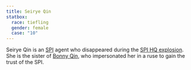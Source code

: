 ```yaml
---
title: Seirye Qin
statbox:
  race: tiefling
  gender: female
  case: "10"
---
```


Seirye Qin is an [SPI](../orgs/spi) agent who disappeared during the
[SPI HQ explosion](../events/spi-fire). She is the sister of
[Bonny Qin](bonny-qin), who impersonated her in a ruse to gain the
trust of the SPI.
